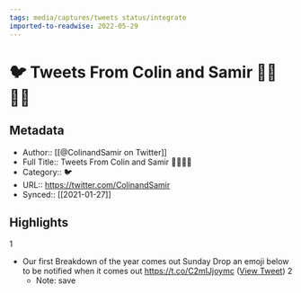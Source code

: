 ```yaml
---
tags: media/captures/tweets status/integrate
imported-to-readwise: 2022-05-29
---
```

# 🐦 Tweets From Colin and Samir ✌🏼✌🏾

## Metadata
- Author:: [[@ColinandSamir on Twitter]]
- Full Title:: Tweets From Colin and Samir ✌🏼✌🏾
- Category:: 🐦
- URL:: https://twitter.com/ColinandSamir
- Synced:: [[2021-01-27]]

## Highlights
1
- Our first Breakdown of the year comes out Sunday 
  Drop an emoji below to be notified when it comes out https://t.co/C2mIJjoymc ([View Tweet](https://twitter.com/search?q=Our%20first%20Breakdown%20of%20the%20year%20comes%20out%20Sunday%20%20%20Drop%20an%20emoji%20below%20to%20be%20notified%20when%20it%20comes%20out%20https%3A//t.co/C2mIJjoymc%20%28from%3A%40ColinandSamir%29))
2
    - Note: save

